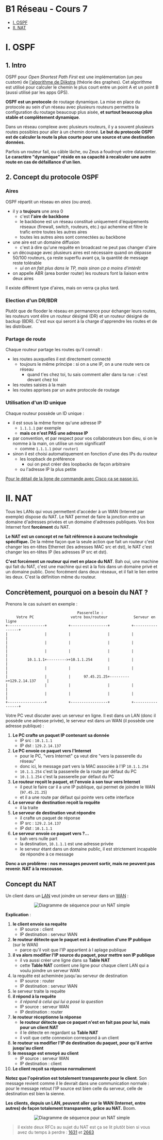 # B1 Réseau - Cours 7

* [I. OSPF](#i-ospf)
* [II. NAT](#ii-nat)

# I. OSPF

## 1. Intro 

OSPF pour *Open Shortest Path First* est une implémentation (un peu custom) de [l'algorithme de Dijkstra](https://fr.wikipedia.org/wiki/Algorithme_de_Dijkstra) (théorie des graphes). Cet algorithme est utilisé pour calculer le chemin le plus court entre un point A et un point B (aussi utilisé par les apps GPS).  

**OSPF est un protocole** de routage dynamique. La mise en place du protocole au sein d'un réseau avec plusieurs routeurs permettra la configuration du routage beaucoup plus aisée, **et surtout beaucoup plus stable et complètement dynamique**.  

Dans un réseau complexe avec plusieurs routeurs, il y a souvent plusieurs routes possibles pour aller à un chemin donné. **Le but du protocole OSPF est de calculer la route la plus courte pour une source et une destination données.**

Parfois un routeur fail, ou câble lâche, ou Zeus a foudroyé votre datacenter. **Le caractère "dynamique" réside en sa capacité à recalculer une autre route en cas de défaillance d'un lien.**

## 2. Concept du protocole OSPF

### Aires

OSPF répartit un réseau en *aires* (ou *area*).
* il y a **toujours** une area 0
  * c'est **l'aire de backbone**
  * le backbone est un réseau constitué uniquement d'équipements réseaux (firewall, switch, routeurs, etc.) qui achemine et filtre le trafic entre toutes les autres aires
  * toutes les autres aires sont connectées au backbone
* une aire est un domaine diffusion
  * c'est à dire qu'une requête en broadcast ne peut pas changer d'aire
* un découpage avec plusieurs aires est nécessaire quand on dépasse 50/100 routeurs, ça reste superflu avant ça, la quantité de message reste tolérable
  * *ui on en fait plus dans le TP, mais sinon ça a moins d'intérêt*
* on appelle ABR (area border router) les routeurs font la liaison entre deux aires

Il existe différent type d'aires, mais on verra ça plus tard. 

### Election d'un DR/BDR

Plutôt que de flooder le réseau en permanence pour échanger leurs routes, les routeurs vont élire un routeur désigné (DR) et un routeur désigné de backup (BDR). C'est eux qui seront à la charge d'apprendre les routes et de les distribuer. 

### Partage de route

Chaque routeur partage les routes qu'il connaît :
* les routes auxquelles il est directement connecté
  * toujours le même principe : si on a une IP, on a une route vers ce réseau
    * quand t'es chez toi, tu sais comment aller dans ta rue : c'est devant chez toi
* les routes saisies à la main
* les routes apprises par un autre protocole de routage

### Utilisation d'un ID unique

Chaque routeur possède un ID unique :
* il est sous la même forme qu'une adresse IP
  * `1.1.1.1` par exemple
  * **mais ce n'est PAS une adresse IP**
* par convention, et par respect pour vos collaborateurs bon dieu, si on le nomme à la main, on utilise un nom significatif 
  * comme `1.1.1.1` pour `router1`
* sinon il est choisi automatiquement en fonction d'une des IPs du routeur
  * les loopback de préférence
    * oui on peut créer des loopbacks de façon arbitraire
  * ou l'adresse IP la plus petite

[Pour le détail de la ligne de commande avec Cisco ça se passe ici.](./procedures-cisco.md#ospf)

# II. NAT

Tous les LANs qui vous permettent d'accéder à un WAN (Internet par exemple) dispose du NAT. Le NAT permet de faire la jonction entre un domaine d'adresses privées et un domaine d'adresses publiques. Vos box Internet font **forcément** du NAT.  

**Le NAT est un concept et ne fait référence à aucune technologie spécifique.** De la même façon que la seule action que fait un routeur c'est changer les en-têtes Ethernet (les adresses MAC src et dst), le NAT c'est changer les en-têtes IP (les adresses IP src et dst).  

**C'est forcément un routeur qui met en place du NAT**. Bah oui, une machine qui fait du NAT, c'est une machine qui est à la fois dans un domaine privé et un domaine public. Donc forcément dans deux réseaux, et il fait le lien entre les deux.  C'est la définition même du routeur.  

## Concrètement, pourquoi on a besoin du NAT ?

Prenons le cas suivant en exemple :
```
                                 Passerelle :
     Votre PC                 votre box/routeur            Serveur en ligne
+-----------------+          +-----------------+          +-----------------+
|                 |          |                 |          |                 |
|                 |          |                 |          |                 |
|                 |          |                 |          |                 |
|         10.1.1.1+--------->+10.1.1.254       |          |                 |
|                 |          |                 |          |                 |
|                 |          |      97.45.21.25+--------->+129.2.14.137     |
|                 |          |                 |          |                 |
|                 |          |                 |          |                 |
+-----------------+          +-----------------+          +-----------------+
```

Votre PC veut discuter avec un serveur en ligne. Il est dans un LAN (donc il possède une adresse privée), le serveur est dans un WAN (il possède une adresse publique) :
1. **Le PC crafte un paquet IP contenant sa donnée**
    * IP src : `10.1.1.1`
    * IP dst : `129.2.14.137`
2. **Le PC envoie ce paquet vers l'Internet**
    * pour le PC, "vers Internet" ça veut dire "vers la passerelle du réseau"
    * donc ici, le message part vers la MAC associée à l'IP `10.1.1.254`
    * `10.1.1.254` c'est la passerelle de la route par défaut du PC
    * `10.1.1.254` c'est la passerelle par défaut du PC
3. **Le routeur reçoit le paquet, et l'envoie à son tour vers Internet**
    * il peut le faire car il a une IP publique, qui permet de joindre le WAN (`97.45.21.25`)
    * et il a une route par défaut qui pointe vers cette interface
4. **Le serveur de destination reçoit la requête**
    * il la traite
5. **Le serveur de destination veut répondre**
    * il crafte un paquet de réponse
    * IP src : `129.2.14.137` 
    * IP dst : `10.1.1.1`
6. **Le serveur envoie ce paquet vers ?...**
    * bah vers nulle part
    * la destination, `10.1.1.1` est une adresse privée
    * le serveur étant dans un domaine public, il est strictement incapable de répondre à ce message

**Donc a un problème : nos messages peuvent sortir, mais ne peuvent pas revenir. NAT à la rescousse.**

## Concept du NAT 

Un client dans un [LAN](#lanwan) veut joindre un serveur dans un [WAN](#lanwan) :

<p align="center">
  <img src="./pic/2-sequence-diagram-nat.png" title="Diagramme de séquence pour un NAT simple">
</p>

**Explication** :

1. **le client envoie sa requête**
    * IP source : client
    * IP destination : serveur WAN
2. **le routeur détecte que le paquet est à destination d'une IP publique** (sur le WAN)
    * parce qu'il voit que l'IP appartient à l aplage publique
3. **il va alors modifier l'IP source du paquet, pour mettre son IP publique**
    * il va aussi créer une ligne dans sa **Table NAT**
    * cette **Table NAT** contient une ligne pour chaque client LAN qui a voulu joindre un serveur WAN
4. la requête est acheminée jusqu'au serveur de destination
    * IP source : router
    * IP destination : serveur WAN
5. le serveur traite la requête
6. **il répond à la requête**
    * *il répond à celui qui lui a posé la question*
    * IP source : serveur WAN 
    * IP destination : router
7. **le routeur réceptionne la réponse**
    * **le routeur détecte que ce paquet n'est en fait pas pour lui, mais pour un client NAT**
    * il le détecte en regardant sa **Table NAT**
    * il voit que cette connexion correspond à un client
8. **le routeur va modifier l'IP de destination du paquet, pour qu'il arrive jusqu'au client**
9. **le message est envoyé au client**
    * IP source : serveur WAN 
    * IP destination : client
10. **Le client reçoit sa réponse normalement**

**Notez que l'opération est totalement transparente pour le client**. Son message revient comme il le devrait dans une communication normale : pour le message retout l'IP source est bien celle du serveur, celle de destination est bien la sienne.  

**Les clients, depuis un LAN, peuvent aller sur le WAN (Internet, entre autres) de façon totalement transparente, grâce au NAT.** Boom.

<p align="center">
  <img src="./pic/2-job-done.jpg" title="Diagramme de séquence pour un NAT simple">
</p>

> il existe deux RFCs au sujet du NAT est ça se lit plutôt bien si vous avez du temps à perdre : [1631](https://tools.ietf.org/html/rfc1631) et [2663](https://tools.ietf.org/html/rfc2663)
